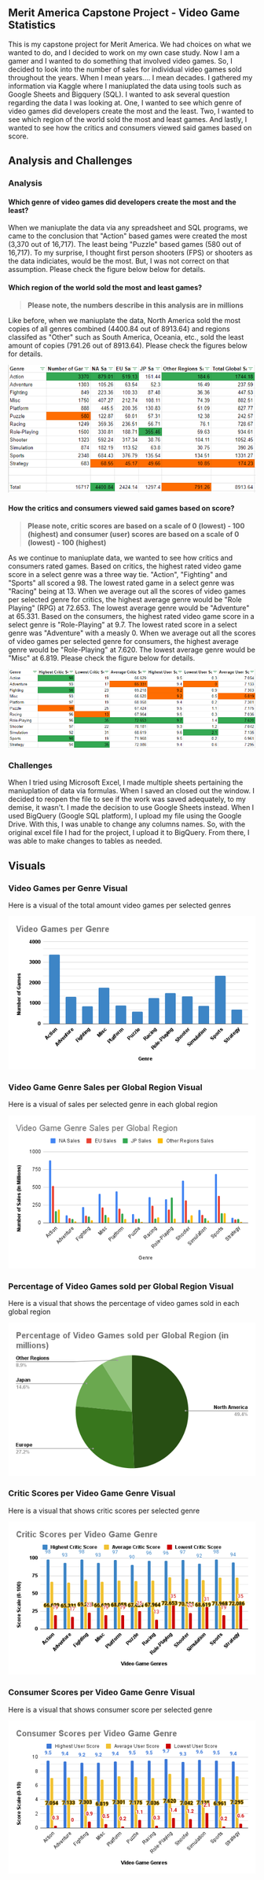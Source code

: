 ## Merit America Capstone Project - Video Game Statistics

This is my capstone project for Merit America. We had choices on what we wanted to do, and I decided to work on my own case study. Now I am a gamer and I wanted to do something that involved video games. So, I decided to look into the number of sales for individual video games sold throughout the years. When I mean years.... I mean decades. I gathered my information via Kaggle where I maniuplated the data using tools such as Google Sheets and Bigquery (SQL). I wanted to ask several question regarding the data I was looking at. One, I wanted to see which genre of video games did developers create the most and the least. Two, I wanted to see which region of the world sold the most and least games. And lastly, I wanted to see how the critics and consumers viewed said games based on score. 

## Analysis and Challenges

### Analysis 

#### Which genre of video games did developers create the most and the least?

When we maniuplate the data via any spreadsheet and SQL programs, we came to the conclusion that "Action" based games were created the most (3,370 out of 16,717). The least being "Puzzle" based games (580 out of 16,717). To my surprise, I thought first person shooters (FPS) or shooters as the data indiciates, would be the most. But, I was not correct on that assumption. Please check the figure below below for details.

####  Which region of the world sold the most and least games? 

> **Please note, the numbers describe in this analysis are in millions**

Like before, when we maniuplate the data, North America sold the most copies of all genres combined (4400.84 out of 8913.64) and regions classifed as "Other" such as South America, Oceania, etc., sold the least amount of copies (791.26 out of 8913.64). Please check the figures below for details.

![Chart 1](https://github.com/Greekman12490/Video-Game-Statistics/blob/main/Images/Video%20Game%20Total%20Sales%20Globally%20and%20Regionally.PNG)

#### How the critics and consumers viewed said games based on score?

> **Please note, critic scores are based on a scale of 0 (lowest) - 100 (highest) and consumer (user) scores are based on a scale of 0 (lowest) - 100 (highest)**

As we continue to maniuplate data, we wanted to see how critics and consumers rated games. Based on critics, the highest rated video game score in a select genre was a three way tie. "Action", "Fighting" and "Sports" all scored a 98. The lowest rated game in a select genre was "Racing" being at 13. When we average out all the scores of video games per selected genre for critics, the highest average genre would be "Role Playing" (RPG) at 72.653. The lowest average genre would be "Adventure" at 65.331. Based on the consumers, the highest rated video game score in a select genre is "Role-Playing" at 9.7. The lowest rated score in a select genre was "Adventure" with a measly 0. When we average out all the scores of video games per selected genre for consumers, the highest average genre would be "Role-Playing" at 7.620. The lowest average genre would be "Misc" at 6.819. Please check the figure below for details.

![Chart 2](https://github.com/Greekman12490/Video-Game-Statistics/blob/main/Images/Video%20Game%20Genre%20Critic%20and%20User%20Ratings.PNG)

### Challenges

When I tried using Microsoft Excel, I made multiple sheets pertaining the maniuplation of data via formulas. When I saved an closed out the window. I decided to reopen the file to see if the work was saved adequately, to my demise, it wasn't. I made the decision to use Google Sheets instead. When I used BigQuery (Google SQL platform), I upload my file using the Google Drive. With this, I was unable to change any columns names. So, with the original excel file I had for the project, I upload it to BigQuery. From there, I was able to make changes to tables as needed.

## Visuals

### Video Games per Genre Visual

Here is a visual of the total amount video games per selected genres

![Chart 3](https://github.com/Greekman12490/Video-Game-Statistics/blob/main/Images/Video%20Games%20per%20Genre.png)


### Video Game Genre Sales per Global Region Visual

Here is a visual of sales per selected genre in each global region

![Chart 4](https://github.com/Greekman12490/Video-Game-Statistics/blob/main/Images/Video%20Game%20Genre%20Sales%20per%20Global%20Region.png)

### Percentage of Video Games sold per Global Region Visual

Here is a visual that shows the percentage of video games sold in each global region

![Chart 5](https://github.com/Greekman12490/Video-Game-Statistics/blob/main/Images/Percentage%20of%20Video%20Games%20sold%20per%20Global%20Region%20(in%20millions).png)

### Critic Scores per Video Game Genre Visual

Here is a visual that shows critic scores per selected genre

![Chart 6](https://github.com/Greekman12490/Video-Game-Statistics/blob/main/Images/Critic%20Scores%20per%20Video%20Game%20Genre.png)

### Consumer Scores per Video Game Genre Visual

Here is a visual that shows consumer score per selected genre

![Chart 7](https://github.com/Greekman12490/Video-Game-Statistics/blob/main/Images/Consumer%20Scores%20per%20Video%20Game%20Genre.png)

















